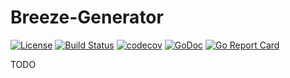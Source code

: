 # Breeze-Generator
[![License](https://img.shields.io/badge/License-Apache%202.0-blue.svg)](https://github.com/weibreeze/breeze-generator/blob/master/LICENSE)
[![Build Status](https://img.shields.io/travis/weibreeze/breeze-generator/master.svg?label=Build)](https://travis-ci.org/weibreeze/breeze-generator)
[![codecov](https://codecov.io/gh/weibreeze/breeze-generator/branch/master/graph/badge.svg)](https://codecov.io/gh/weibreeze/breeze-generator)
[![GoDoc](https://godoc.org/github.com/weibreeze/breeze-generator?status.svg&style=flat)](https://godoc.org/github.com/weibreeze/breeze-generator)
[![Go Report Card](https://goreportcard.com/badge/github.com/weibreeze/breeze-generator)](https://goreportcard.com/report/github.com/weibreeze/breeze-generator)


TODO
